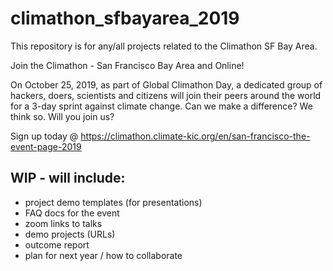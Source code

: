 # climathon_sfbayarea_2019
This repository is for any/all projects related to the Climathon SF Bay Area. 

Join the Climathon - San Francisco Bay Area and Online!

On October 25, 2019, as part of Global Climathon Day, a dedicated group of hackers, doers, scientists and citizens will join their peers around the world for a 3-day sprint against climate change. Can we make a difference? We think so. Will you join us?

Sign up today @ https://climathon.climate-kic.org/en/san-francisco-the-event-page-2019

## WIP - will include:
* project demo templates (for presentations)
* FAQ docs for the event 
* zoom links to talks
* demo projects (URLs) 
* outcome report 
* plan for next year / how to collaborate 
